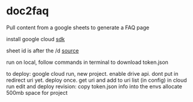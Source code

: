 # doc2faq

Pull content from a google sheets to generate a FAQ page

install google cloud [sdk](https://cloud.google.com/sdk/docs/install#mac)

sheet id is after the /d [source](https://developers.google.com/sheets/api/guides/concepts)

run on local, follow commands in terminal to download token.json

to deploy:
google cloud run, new project. enable drive api. dont put in redirect uri yet.
deploy once. get uri and add to uri list (in config)
in cloud run edit and deploy revision:
copy token.json info into the envs
allocate 500mb space for project
